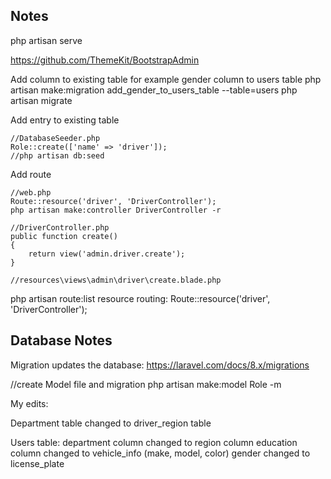 ## Notes

php artisan serve

https://github.com/ThemeKit/BootstrapAdmin

Add column to existing table
for example gender column to users table
php artisan make:migration add_gender_to_users_table --table=users
php artisan migrate

Add entry to existing table

```
//DatabaseSeeder.php
Role::create(['name' => 'driver']);
//php artisan db:seed
```

Add route

```
//web.php
Route::resource('driver', 'DriverController');
php artisan make:controller DriverController -r

//DriverController.php
public function create()
{
    return view('admin.driver.create');
}

//resources\views\admin\driver\create.blade.php
```

php artisan route:list
resource routing: Route::resource('driver', 'DriverController');

## Database Notes

Migration updates the database: https://laravel.com/docs/8.x/migrations

//create Model file and migration
php artisan make:model Role -m

My edits:

Department table changed to driver_region table

Users table:
department column changed to region column
education column changed to vehicle_info (make, model, color)
gender changed to license_plate
